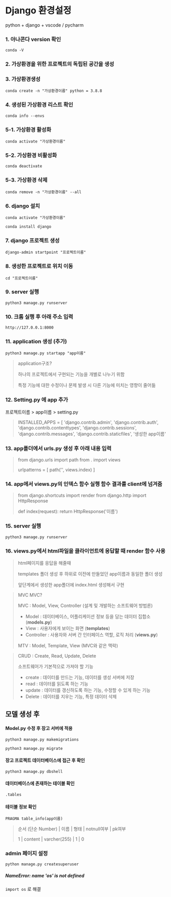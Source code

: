 # Django 환경설정

python + django + vscode / pycharm

### 1. 아나콘다 version 확인

`conda -V`

### 2. 가상환경을 위한 프로젝트의 독립된 공간을 생성

### 3. 가상환경생성

`conda create -n "가상환경이름" python = 3.8.8`

### 4. 생성된 가상환경 리스트 확인

`conda info --envs`

### 5-1. 가상환경 활성화

`conda activate "가상환경이름"`

### 5-2. 가상환경 비활성화

`conda deactivate`

### 5-3. 가상환경 삭제

`conda remove -n "가상환경이름" --all`

### 6. django 설치

`conda activate "가상환경이름"`

`conda install django`

### 7. django 프로젝트 생성

`django-admin startpoint "프로젝트이름"`

### 8. 생성한 프로젝트로 위치 이동

`cd "프로젝트이름"`

### 9. server 실행

`python3 manage.py runserver`

### 10. 크롬 실행 후 아래 주소 입력

`http://127.0.0.1:8000`

### 11. application 생성 (추가)

`python3 manage.py startapp "app이름"`

> application구조?
>
> 하나의 프로젝트에서 구현되는 기능을 개별로 나누기 위함
>
> 특정 기능에 대한 수정이나 문제 발생 시 다른 기능에 미치는 영향이 줄어듦 

### 12. Setting.py 에 app 추가

프로젝트이름 > app이름 > setting.py

> INSTALLED_APPS = [
>      'django.contrib.admin',
>      'django.contrib.auth',
>      'django.contrib.contenttypes',
>      'django.contrib.sessions',
>      'django.contrib.messages',
>      'django.contrib.staticfiles',
>      '생성한 app이름'

### 13. app폴더에서 urls.py 생성 후 아래 내용 입력

> from django.urls import path
>   from . import views
>
> urlpatterns = [
>        path('', views.index)
>   ]

### 14. app에서 views.py의 인덱스 함수 실행 함수 결과를 client에 넘겨줌

> from django.shortcuts import render
> from django.http import HttpResponse
>
> def index(request):
>     return HttpResponse('이름')

### 15. server 실행

`python3 manage.py runserver`

### 16. views.py에서 html파일을 클라이언트에 응답할 때 render 함수 사용

> html페이지를 응답을 해줄때
>
> templates 폴더 생성 후 하위로 이전에 만들었던 app이름과 동일한 폴더 생성
>
> 앞단계에서 생성한 app폴더에 index.html 생성해서 구현



> MVC MVC?
>
> MVC : Model, View, Controller (설계 및 개발하는 소프트웨어 방법론)
>
> * Model : 데이터베이스, 어플리케이션 정보 등을 담는 데이터 집합소 (**models.py**)
> * View : 사용자에게 보이는 화면 (**templates**)
> * Controller : 사용자와 서버 간 인터페이스 역할, 로직 처리 (**views.py**)
>
> MTV : Model, Template, View (MVC와 같은 맥락)



> CRUD : Create, Read, Update, Delete
>
> 소프트웨어가 기본적으로 가져야 할 기능
>
> * create : 데이터를 만드는 기능, 데이터를 생성 서버에 저장
> * read : 데이터를 읽도록 하는 기능
> * update : 데이터를 갱신하도록 하는 기능, 수정할 수 있게 하는 기능
> * Delete : 데이터를 지우는 기능, 특정 데이터 삭제

## 모델 생성 후

#### Model.py 수정 후 장고 서버에 적용 

`python3 manage.py makemigrations`

`python3 manage.py migrate`



#### 장고 프로젝트 데이터베이스에 접근 후 확인 

`python3 manage.py dbshell`

#### 데이터베이스에 존재하는 테이블 확인

`.tables`

#### 테이블 정보 확인

`PRAGMA table_info(app이름)`

> 순서 (단순 Number) | 이름 | 형태 | notnull여부 | pk여부
>
> 1 | content | varcher(255) | 1 | 0



### admin 페이지 설정 

`python manage.py createsuperuser`



##### NameError: name 'os' is not defined

`import os` 로 해결
